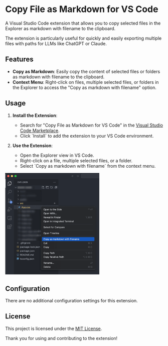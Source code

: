 # Copy File as Markdown for VS Code

A Visual Studio Code extension that allows you to copy selected files in the Explorer as markdown with filename to the clipboard.

The extension is particularly useful for quickly and easily exporting multiple files with paths for LLMs like ChatGPT or Claude.

## Features

- **Copy as Markdown**: Easily copy the content of selected files or folders as markdown with filename to the clipboard.
- **Context Menu**: Right-click on files, multiple selected files, or folders in the Explorer to access the "Copy as markdown with filename" option.

## Usage

1. **Install the Extension**:
    - Search for "Copy File as Markdown for VS Code" in the [Visual Studio Code Marketplace](https://marketplace.visualstudio.com/VSCode).
    - Click \`Install\` to add the extension to your VS Code environment.

2. **Use the Extension**:
    - Open the Explorer view in VS Code.
    - Right-click on a file, multiple selected files, or a folder.
    - Select \`Copy as markdown with filename\` from the context menu.

<img src="./assets/screenshot-context-menu.png" alt="Context Menu Screenshot" width="300"/>

## Configuration

There are no additional configuration settings for this extension.

## License

This project is licensed under the [MIT License](LICENSE.md).

Thank you for using and contributing to the extension!

